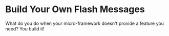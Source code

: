 # Build Your Own Flash Messages

What do you do when your micro-framework doesn't provide a feature you need? You build it!